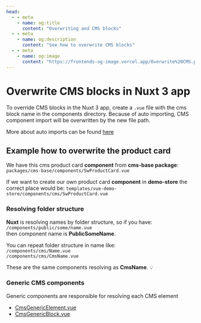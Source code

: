 ```yaml
---
head:
  - - meta
    - name: og:title
      content: "Overwriting and CMS blocks"
  - - meta
    - name: og:description
      content: "See how to overwrite CMS blocks"
  - - meta
    - name: og:image
      content: "https://frontends-og-image.vercel.app/Overwrite%20CMS.png"
---
```


# Overwrite CMS blocks in Nuxt 3 app

To override CMS blocks in the Nuxt 3 app, create a `.vue` file with the cms block name in the components directory.
Because of auto importing, CMS component import will be overwritten by the new file path.

More about auto imports can be found [here](https://nuxt.com/docs/guide/concepts/auto-imports)

## Example how to overwrite the product card

We have this cms product card **component** from **cms-base package**:  
`packages/cms-base/components/SwProductCard.vue`

If we want to create our own product card **component** in **demo-store** the correct place would be:
`templates/vue-demo-store/components/cms/SwProductCard.vue`

### Resolving folder structure

**Nuxt** is resolving names by folder structure, so if you have:  
`/components/public/some/name.vue`  
then component name is **PublicSomeName**.  

You can repeat folder structure in name like:  
`/components/cms/Name.vue`  
`/components/cms/CmsName.vue`

These are the same components resolving as **CmsName**. 💡  

### Generic CMS components

Generic components are responsible for resolving each CMS element

- [CmsGenericElement.vue](https://github.com/shopware/frontends/blob/main/packages/cms-base/components/public/cms/CmsGenericElement.vue)
- [CmsGenericBlock.vue](https://github.com/shopware/frontends/blob/main/packages/cms-base/components/public/cms/CmsGenericBlock.vue)
